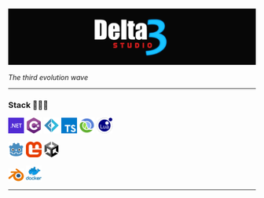 <code><img src="https://raw.githubusercontent.com/Delta3-Studio/.github/refs/heads/main/logos/header.png" alt="Delta3"/></code>

_The third evolution wave_

<hr/>

### Stack 👨🏾‍💻

<code><img width="32" src="https://raw.githubusercontent.com/Delta3-Studio/.github/refs/heads/main/logos/stacks/dotnet.png" alt="dotnet"/></code>
<code><img width="32" src="https://raw.githubusercontent.com/Delta3-Studio/.github/refs/heads/main/logos/stacks/csharp.png" alt="csharp"/></code>
<code><img width="32" src="https://raw.githubusercontent.com/Delta3-Studio/.github/refs/heads/main/logos/stacks/fsharp.png" alt="fsharp"/></code>
<code><img width="32" src="https://raw.githubusercontent.com/Delta3-Studio/.github/refs/heads/main/logos/stacks/typescript.png" alt="typescript"/></code>
<code><img width="32" src="https://raw.githubusercontent.com/Delta3-Studio/.github/refs/heads/main/logos/stacks/clojure.png" alt="clojure"/></code>
<code><img width="32" src="https://raw.githubusercontent.com/Delta3-Studio/.github/refs/heads/main/logos/stacks/lua.png" alt="clojure"/></code>

<code><img width="32" src="https://raw.githubusercontent.com/Delta3-Studio/.github/refs/heads/main/logos/stacks/godot.png" alt="godot"/></code>
<code><img width="32" src="https://raw.githubusercontent.com/Delta3-Studio/.github/refs/heads/main/logos/stacks/monogame.png" alt="monogame"/></code>
<code><img width="32" src="https://raw.githubusercontent.com/Delta3-Studio/.github/refs/heads/main/logos/stacks/unity.png" alt="unity"/></code>

<code><img width="32" src="https://raw.githubusercontent.com/Delta3-Studio/.github/refs/heads/main/logos/stacks/blender.png" alt="blender"/></code>
<code><img width="32" src="https://raw.githubusercontent.com/Delta3-Studio/.github/refs/heads/main/logos/stacks/docker.png" alt="docker"/></code>

<hr/>
